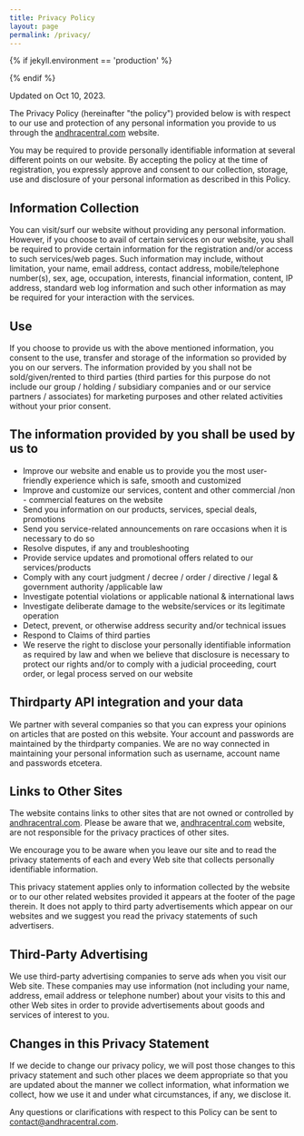 ```yaml
---
title: Privacy Policy
layout: page
permalink: /privacy/
---
```


{% if jekyll.environment == 'production' %}

<!-- Google tag (gtag.js) PRIVACY POLICY -->
<script async src="https://www.googletagmanager.com/gtag/js?id=G-J12ZNV37HL"></script>
<script>
  window.dataLayer = window.dataLayer || [];
  function gtag(){dataLayer.push(arguments);}
  gtag('js', new Date());

  gtag('config', 'G-J12ZNV37HL');
</script>

{% endif %}


<smallnote>Updated on Oct 10, 2023.</smallnote>

The Privacy Policy (hereinafter "the policy") provided below is with respect to our use and protection of any personal information you provide to us through the [andhracentral.com](https://andhracentral.com) website.

You may be required to provide personally identifiable information at several different points on our website. By accepting the policy at the time of registration, you expressly approve and consent to our collection, storage, use and disclosure of your personal information as described in this Policy.

## Information Collection
You can visit/surf our website without providing any personal information. However, if you choose to avail of certain services on our website, you shall be required to provide certain information for the registration and/or access to such services/web pages. Such information may include, without limitation, your name, email address, contact address, mobile/telephone number(s), sex, age, occupation, interests, financial information, content, IP address, standard web log information and such other information as may be required for your interaction with the services.

## Use
If you choose to provide us with the above mentioned information, you consent to the use, transfer and storage of the information so provided by you on our servers. The information provided by you shall not be sold/given/rented to third parties (third parties for this purpose do not include our group / holding / subsidiary companies and or our service partners / associates) for marketing purposes and other related activities without your prior consent.

## The information provided by you shall be used by us to

- Improve our website and enable us to provide you the most user-friendly experience which is safe, smooth and customized
- Improve and customize our services, content and other commercial /non - commercial features on the website
- Send you information on our products, services, special deals, promotions
- Send you service-related announcements on rare occasions when it is necessary to do so
- Resolve disputes, if any and troubleshooting
- Provide service updates and promotional offers related to our services/products
- Comply with any court judgment / decree / order / directive / legal & government authority /applicable law
- Investigate potential violations or applicable national & international laws
- Investigate deliberate damage to the website/services or its legitimate operation
- Detect, prevent, or otherwise address security and/or technical issues
- Respond to Claims of third parties
- We reserve the right to disclose your personally identifiable information as required by law and when we believe that disclosure is necessary to protect our rights and/or to comply with a judicial proceeding, court order, or legal process served on our website

## Thirdparty API integration and your data
We partner with several companies so that you can express your opinions on articles that are posted on this website. Your account and passwords are maintained by the thirdparty companies. We are no way connected in maintaining your personal information such as username, account name and passwords etcetera. 

## Links to Other Sites
The website contains links to other sites that are not owned or controlled by [andhracentral.com](https://andhracentral.com). Please be aware that we, [andhracentral.com](https://andhracentral.com) website, are not responsible for the privacy practices of other sites.

We encourage you to be aware when you leave our site and to read the privacy statements of each and every Web site that collects personally identifiable information.

This privacy statement applies only to information collected by the website or to our other related websites provided it appears at the footer of the page therein. It does not apply to third party advertisements which appear on our websites and we suggest you read the privacy statements of such advertisers.

## Third-Party Advertising
We use third-party advertising companies to serve ads when you visit our Web site. These companies may use information (not including your name, address, email address or telephone number) about your visits to this and other Web sites in order to provide advertisements about goods and services of interest to you.

## Changes in this Privacy Statement
If we decide to change our privacy policy, we will post those changes to this privacy statement and such other places we deem appropriate so that you are updated about the manner we collect information, what information we collect, how we use it and under what circumstances, if any, we disclose it.

Any questions or clarifications with respect to this Policy can be sent to [contact@andhracentral.com](mailto:contact@andhracentral.com).

